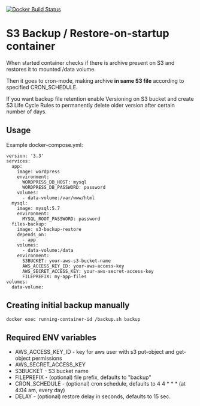 [![Docker Build Status](https://img.shields.io/docker/build/jaaaco/s3-backup-restore.svg)](https://hub.docker.com/r/jaaaco/s3-backup-restore/)

# S3 Backup / Restore-on-startup container

When started container checks if there is archive present on S3 and restores it to mounted /data volume.

Then it goes to cron-mode, making archive **in same S3 file** according to specified CRON_SCHEDULE.

If you want backup file retention enable Versioning on S3 bucket and create S3 Life Cycle Rules to permanently 
delete older version after certain number of days.

## Usage

Example docker-compose.yml:

```
version: '3.3'
services:
  app:
    image: wordpress
    environment:
      WORDPRESS_DB_HOST: mysql
      WORDPRESS_DB_PASSWORD: password
    volumes:
      - data-volume:/var/www/html
  mysql:
    image: mysql:5.7
    environment:
      MYSQL_ROOT_PASSWORD: password
  files-backup:
    image: s3-backup-restore
    depends_on:
      - app
    volumes:
      - data-volume:/data
    environment:
      S3BUCKET: your-aws-s3-bucket-name
      AWS_ACCESS_KEY_ID: your-aws-access-key
      AWS_SECRET_ACCESS_KEY: your-aws-secret-access-key
      FILEPREFIX: my-app-files
volumes:
  data-volume:
```

## Creating initial backup manually

```
docker exec running-container-id /backup.sh backup
```

## Required ENV variables

* AWS_ACCESS_KEY_ID - key for aws user with s3 put-object and get-object permissions
* AWS_SECRET_ACCESS_KEY
* S3BUCKET - S3 bucket name
* FILEPREFIX - (optional) file prefix, defaults to "backup"
* CRON_SCHEDULE - (optional) cron schedule, defaults to 4 4 * * * (at 4:04 am, every day)
* DELAY - (optional) restore delay in seconds, defaults to 15 sec.
